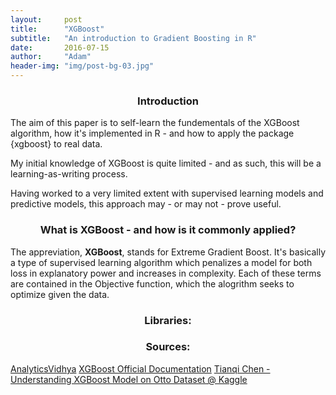 ```yaml
---
layout:     post
title:      "XGBoost"
subtitle:   "An introduction to Gradient Boosting in R"
date:       2016-07-15
author:     "Adam"
header-img: "img/post-bg-03.jpg"
---
```

<center><h3> Introduction </h3></center>
The aim of this paper is to self-learn the fundementals of the XGBoost algorithm, how it's implemented in R - and how to apply the package {xgboost} to real data. 

My initial knowledge of XGBoost is quite limited - and as such, this will be a learning-as-writing process. 

Having worked to a very limited extent with supervised learning models and predictive models, this approach may - or may not - prove useful.

<center><h3> What is XGBoost - and how is it commonly applied? </h3></center>

The appreviation, <b>XGBoost</b>, stands for Extreme Gradient Boost. It's basically a type of supervised learning algorithm which penalizes a model for both loss in explanatory power and increases in complexity. Each of these terms are contained in the Objective function, which the alogrithm seeks to optimize given the data. 

<center><h3> Libraries: </h3></center>



<center><h3> Sources: </h3></center>

[AnalyticsVidhya](http://www.analyticsvidhya.com/blog/2016/01/xgboost-algorithm-easy-steps/)
[XGBoost Official Documentation](http://xgboost.readthedocs.io/en/latest/model.html)
[Tianqi Chen - Understanding XGBoost Model on Otto Dataset @ Kaggle](https://www.kaggle.com/tqchen/otto-group-product-classification-challenge/understanding-xgboost-model-on-otto-data)
